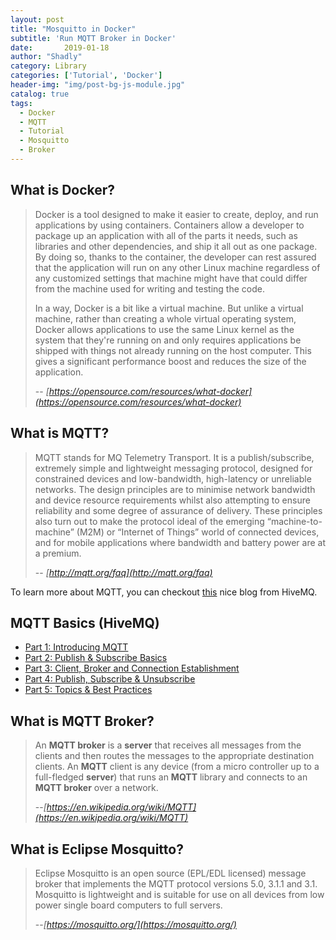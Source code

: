 ```yaml
---
layout: post
title: "Mosquitto in Docker"
subtitle: 'Run MQTT Broker in Docker'
date:       2019-01-18
author: "Shadly"
category: Library
categories: ['Tutorial', 'Docker']
header-img: "img/post-bg-js-module.jpg"
catalog: true
tags:
  - Docker
  - MQTT
  - Tutorial
  - Mosquitto
  - Broker
---
```


## What is Docker?
> Docker is a tool designed to make it easier to create, deploy, and run applications by using containers. Containers allow a developer to package up an application with all of the parts it needs, such as libraries and other dependencies, and ship it all out as one package. By doing so, thanks to the container, the developer can rest assured that the application will run on any other Linux machine regardless of any customized settings that machine might have that could differ from the machine used for writing and testing the code.
> 
> In a way, Docker is a bit like a virtual machine. But unlike a virtual machine, rather than creating a whole virtual operating system, Docker allows applications to use the same Linux kernel as the system that they're running on and only requires applications be shipped with things not already running on the host computer. This gives a significant performance boost and reduces the size of the application.
> 
> -- <cite>[https://opensource.com/resources/what-docker](https://opensource.com/resources/what-docker)</cite>

## What is MQTT?
> MQTT stands for MQ Telemetry Transport. It is a publish/subscribe, extremely simple and lightweight messaging protocol, designed for constrained devices and low-bandwidth, high-latency or unreliable networks. The design principles are to minimise network bandwidth and device resource requirements whilst also attempting to ensure reliability and some degree of assurance of delivery. These principles also turn out to make the protocol ideal of the emerging “machine-to-machine” (M2M) or “Internet of Things” world of connected devices, and for mobile applications where bandwidth and battery power are at a premium.
> 
> -- <cite>[http://mqtt.org/faq](http://mqtt.org/faq)</cite>

To learn more about MQTT, you can checkout [this](https://www.hivemq.com/mqtt-essentials/) nice blog from HiveMQ.

## MQTT Basics (HiveMQ)

-   [Part 1: Introducing MQTT](https://www.hivemq.com/blog/mqtt-essentials-part-1-introducing-mqtt/)
-   [Part 2: Publish & Subscribe Basics](https://www.hivemq.com/blog/mqtt-essentials-part2-publish-subscribe/)
-   [Part 3: Client, Broker and Connection Establishment](https://www.hivemq.com/blog/mqtt-essentials-part-3-client-broker-connection-establishment/)
-   [Part 4: Publish, Subscribe & Unsubscribe](https://www.hivemq.com/blog/mqtt-essentials-part-4-mqtt-publish-subscribe-unsubscribe/)
-   [Part 5: Topics & Best Practices](https://www.hivemq.com/blog/mqtt-essentials-part-5-mqtt-topics-best-practices/)

## What is MQTT Broker?
> An **MQTT broker** is a **server** that receives all messages from the clients and then routes the messages to the appropriate destination clients. An **MQTT** client is any device (from a micro controller up to a full-fledged **server**) that runs an **MQTT** library and connects to an **MQTT broker** over a network.
> 
> --<cite>[https://en.wikipedia.org/wiki/MQTT](https://en.wikipedia.org/wiki/MQTT)</cite>

## What is Eclipse Mosquitto?
> Eclipse Mosquitto is an open source (EPL/EDL licensed) message broker that implements the MQTT protocol versions 5.0, 3.1.1 and 3.1. Mosquitto is lightweight and is suitable for use on all devices from low power single board computers to full servers.
> 
> --<cite>[https://mosquitto.org/](https://mosquitto.org/)</cite>

